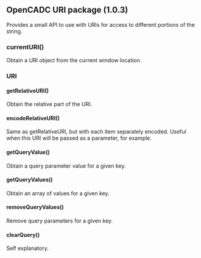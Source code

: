 ## OpenCADC URI package (1.0.3)

Provides a small API to use with URIs for access to different
portions of the string.


### currentURI()

Obtain a URI object from the current window location.


### URI

#### getRelativeURI()

Obtain the relative part of the URI.

#### encodeRelativeURI()

Same as getRelativeURI, but with each item separately encoded.  Useful
when this URI will be passed as a parameter, for example.

#### getQueryValue()

Obtain a query parameter value for a given key.

#### getQueryValues()

Obtain an array of values for a given key.

#### removeQueryValues()

Remove query parameters for a given key.

#### clearQuery()

Self explanatory.
